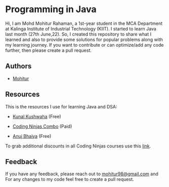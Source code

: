 # Programming in Java

Hi, I am Mohd Mohitur Rahaman, a 1st-year student in the MCA Department at Kalinga Institute of Industrial Technology (KIIT). I started to learn Java last month (27th June,22). So, I created this repository to share what I learned and also to provide some solutions for popular problems along with my learning journey. If you want to contribute or can optimize/add any code further, then please create a pull request.

## Authors

- [Mohitur](https://github.com/mohitur669)

## Resources
This is the resources I use for learning Java and DSA:
- [Kunal Kushwaha](https://www.youtube.com/playlist?list=PL9gnSGHSqcnr_DxHsP7AW9ftq0AtAyYqJ) (Free)

- [Coding Ninjas Combo](https://www.codingninjas.com/courses/java-data-structures-and-algorithms) (Paid)

- [Anuj Bhaiya](https://www.youtube.com/playlist?list=PLUcsbZa0qzu3yNzzAxgvSgRobdUUJvz7p) (Free)

To grab additional discounts in all Coding Ninjas courses use this [link](https://www.codingninjas.com/?referralCode=UQFSI).


## Feedback

If you have any feedback, please reach out to mohitur98@gmail.com and For any changes to my code feel free to create a pull request.